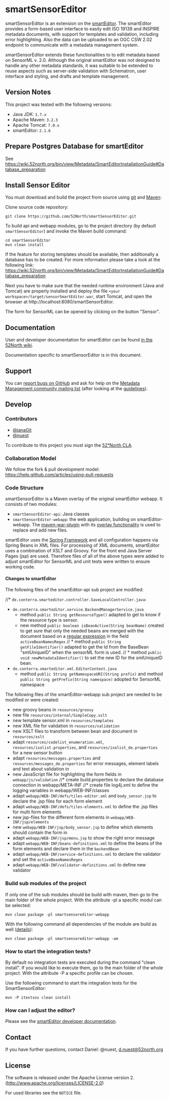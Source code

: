 # smartSensorEditor

smartSensorEditor is an extension on the [smartEditor](http://52north.org/communities/metadata-management/smarteditor). The smartEditor provides a form-based user interface to easily edit ISO 19139 and INSPIRE metadata documents, with support for templates and validation, including error highlighting. Also the data can be uploaded to an OGC CSW 2.02 endpoint to communicate with a metadata management system.

smartSensorEditor extends these functionalities to to edit metadata based on SensorML v. 2.0. Although the original smartEditor was not designed to handle any other metadata standards, it was suitable to be extended to reuse aspects such as server-side validation with Schematron, user interface and styling, and drafts and template management.


## Version Notes

This project was tested with the following versions:

* Java JDK: `1.7.x`
* Apache Maven: `3.2.3`
* Apache Tomcat: `7.0.x`
* smartEditor: `2.1.6`


## Prepare Postgres Database for smartEditor

See https://wiki.52north.org/bin/view/Metadata/SmartEditorInstallationGuide#Database_preparation


## Install Sensor Editor

You must download and build the project from source using [git](http://git-scm.com/) and [Maven](http://maven.apache.org/):

Clone source code repository: 

```
git clone https://github.com/52North/smartSensorEditor.git
```

To build api and webapp modules, go to the project directory (by default ``smartSensorEditor``) and invoke the Maven build command:

```
cd smartSensorEditor
mvn clean install
```
If the feature for storing templates should be available, then additionally a database has to be created. For more information please take a look at the following link: https://wiki.52north.org/bin/view/Metadata/SmartEditorInstallationGuide#Database_preparation

Next you have to make sure that the needed runtime environment (Java and Tomcat) are properly installed and deploy the file ``<your workspace>/target/sensorSmartEditor.war``, start Tomcat, and open the browser at http://localhost:8080/smartSensorEditor.

The form for SensorML can be opened by clicking on the button "Sensor".


## Documentation

User and developer documentation for smartEditor can be found [in the 52North wiki](https://wiki.52north.org/bin/view/Metadata/SmartEditor).

Documentation specific to smartSensorEditor is in this document.


## Support

You can [report bugs on GitHub](https://github.com/52North/smartSensorEditor/issues) and ask for help on the [Metadata Management community mailing list](http://metadata.forum.52north.org/) (after looking at the [guidelines](http://52north.org/resources/mailing-list-and-forums/mailinglist-guidelines)).


## Develop

### Contributors

* [@janaGit](https://github.com/janaGit)
* [@nuest](https://github.com/nuest)

To contribute to this project you must sign the [52°North CLA](http://52north.org/about/licensing/).


### Collaboration Model

We follow the fork & pull development model: https://help.github.com/articles/using-pull-requests

### Code Structure

smartSensorEditor is a Maven overlay of the original smartEditor webapp. It consists of two modules:

* ``smartSensorEditor-api``: Java classes
* ``smartSensorEditor-webapp``: the web application, building on smartEditor-webapp. The [maven-war-plugin](http://maven.apache.org/plugins/maven-war-plugin/) with its [overlay functionality](http://maven.apache.org/plugins/maven-war-plugin/overlays.html) is used to replace and add new files.

smartEditor uses the [Spring Framework](http://projects.spring.io/spring-framework/) and all configuration happens via Spring Beans in XML files. For processing of XML documents, smartEditor uses a combination of XSLT and Groovy. For the front end Java Server Pages (jsp) are used. Therefore files of all of the above types were added to adjust smartEditor for SensorML and unit tests were written to ensure working code.


#### Changes to smartEditor

The following files of the smartEditor-api sub project are modified:

//* ``de.conterra.smarteditor.controller.SaveLocalController.java``:
* ``de.conterra.smarteditor.service.BackendManagerService.java``
  * method ``public String getResourceType()`` adapted to get to know if the resource type is sensor.
  * new method ``public boolean isBeanActive(String beanName)`` created to get sure that only the needed beans are merged with the document based on a [regular expression](http://docs.oracle.com/javase/8/docs/api/java/util/regex/Pattern.html) in the field ``activeBeanNamesRegex``
//  * method ``public String getFileIdentifier()`` adapted to get the Id from the BaseBean "smlUniqueID" when the sensorML     form is used.
//  * method ``public void newMetadataIdentifier()`` to set the new ID for the smlUniqueID bean.
* ``de.conterra.smarteditor.xml.EditorContext.java``
  * method ``public String getNamespaceURI(String prefix)`` and method ``public String getPrefix(String namespace)`` adopted for SensorML namespace

The following files of the smartEditor-webapp sub project are needed to be modified or were created:

* new groovy beans in ``resources/groovy``
* new file ``resources/internal/SimpleCopy.xslt``
* new template sensor.xml in ``resources/templates``
* new XML file for validation in ``resources/validation``
* new XSLT files to transform between bean and document in ``resources/xslt``
* adapt ``resources/codelist_enumeration.xml``, ``resources/isolist.properties``, and ``resources/isolist_de.properties`` for a new sensor button 
* adapt ``resources/messages.properties`` and ``resources/messages_de.properties`` for error messages, element labels and text about validation in 
* new JavaScript file for highlighting the form fields in ``webapp/js/validation``
//* create build.properties to declare the database connection in webapp/META-INF
//* create file log4j.xml to define the logging variables in webapp/WEB-INF/classes
* adapt ``webapp/WEB-INF/defs/tiles-editor.xml`` and ``body_sensor.jsp`` to declare the .jsp files for each form element
* adapt ``webapp/WEB-INF/defs/tiles-elements.xml`` to define the .jsp files for multi form elements
* new jsp-files for the different form elements in ``webapp/WEB-INF/jsp/elements``
* new ``webapp/WEB-INF/jsp/body_sensor.jsp`` to define which elements should contain the form in 
* adapt ``webapp/WEB-INF/jsp/menu.jsp`` to show the right error message
* adapt ``webapp/WEB-INF/beans-definitions.xml`` to define the beans of the form elements and declare them in the ``backendBean``
* adapt ``webapp/WEB-INF/service-definitions.xml`` to declare the validator and set the ``activeBeanNamesRegex``
* adapt ``webapp/WEB-INF/validator-definitions.xml`` to define new validator


### Build sub modules of the project

If only one of the sub modules should be build with maven, then go to the main folder of the whole project. With the attribute -pl a specific modul can be selected:

```
mvn clean package -pl smartsensoreditor-webapp
```

With the following command all dependencies of the module are build as well ([details](http://blog.sonatype.com/2009/10/maven-tips-and-tricks-advanced-reactor-options)):

```
mvn clean package -pl smartsensoreditor-webapp -am
```


### How to start the integration tests?

By default no integration tests are executed during the command "clean install". If you would like to execute them, go to the main folder of the whole project. With the attribute -P a specific profile can be chosen.

Use the following command to start the integration tests for the SmartSensorEditor:

```
mvn -P itestsos clean install
```


### How can I adjust the editor?

Please see the [smartEditor developer documentation](https://wiki.52north.org/bin/view/Metadata/SmartEditorDeveloperDocumentation). 

## Contact

If you have further questions, contact Daniel: @nuest, d.nuest@52north.org

## License

The software is released under the Apache License version 2. (http://www.apache.org/licenses/LICENSE-2.0)

For used libraries see the `NOTICE` file.
